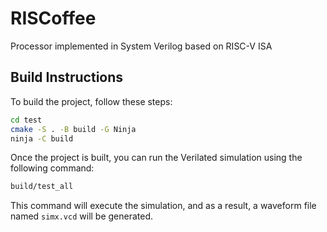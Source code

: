 # RISCoffee
Processor implemented in System Verilog based on RISC-V ISA

## Build Instructions

To build the project, follow these steps:

```bash
cd test
cmake -S . -B build -G Ninja
ninja -C build
```

Once the project is built, you can run the Verilated simulation using the following command:

```bash
build/test_all
```

This command will execute the simulation, and as a result, a waveform file named `simx.vcd` will be generated.
